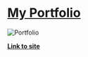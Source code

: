 # [My Portfolio](https://startbootstrap.com/template-overviews/agency/)

![Portfolio](https://i.imgur.com/WKNlFcg.png)

**[Link to site](https://jacksters1111.github.io/portfolio/)**